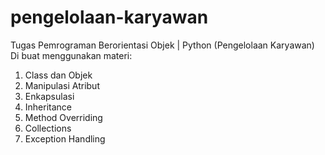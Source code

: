 # pengelolaan-karyawan
Tugas Pemrograman Berorientasi Objek | Python (Pengelolaan Karyawan)
Di buat menggunakan materi:
1. Class dan Objek
2. Manipulasi Atribut
3. Enkapsulasi
4. Inheritance
5. Method Overriding
6. Collections
7. Exception Handling
   
